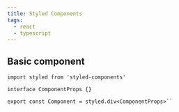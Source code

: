```yaml
---
title: Styled Components
tags:
  - react
  - typescript
---
```


## Basic component

```tsx
import styled from 'styled-components'

interface ComponentProps {}

export const Component = styled.div<ComponentProps>``
```
